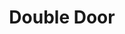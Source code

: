 ---
title: Double Door
year: 1939
opening_date: 1939-04-11
closing_date: 1939-04-14
layout: productions
image:
image_caption:
image_credit:
playbill: 
category: 
details:
  Theatre: Theatre Jacksonville
  Venue: Little Theatre
cast:
  Anne Darrow: Margaret Claire Lafferty
  Avery: Elsie Austin
  Caroline Van Bret: Lillian Foster
  Dr. John Sully: Jack Fenton
  Lambert: Joseph Azar
  Louise Mitchell: Mabel Hill Foster
  Mortimer Neff: Karl Higginbotham
  Mr. Chase: Paul Kruse
  Rip Van Bret: Kenneth Godschalk
  Telson: Forney Stafford
  Victoria Van Bret: Elizabeth Howland Foster
  William: Clifford Rogero
crew:
  Director: William Pearce
  Lighting: Roy Hill
  Make-up: Mrs. Everett Dwight
  Props: Mrs. Herbert Swisher
  Staging:
    - P.G. Camp
    - Forney Stafford
    - Joseph Azar
    - Paul Kruse
    - Vincent Bisno
orchestra:
external_links:
---